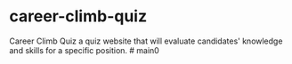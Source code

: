 # career-climb-quiz
Career Climb Quiz a quiz website that will evaluate candidates' knowledge and skills for a specific position.
#   m a i n 0  
 